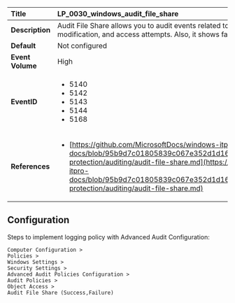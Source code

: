 | Title            | LP_0030_windows_audit_file_share                                                                     |
|:-----------------|:--------------------------------------------------------------------------------|
| **Description**  | Audit File Share allows you to audit events related to file  shares: creation, deletion, modification, and access attempts.  Also, it shows failed SMB SPN checks.                                                               |
| **Default**      | Not configured                                                                   |
| **Event Volume** | High                                                                    |
| **EventID**      | <ul><li>5140</li><li>5142</li><li>5143</li><li>5144</li><li>5168</li></ul>         |
| **References**   | <ul><li>[https://github.com/MicrosoftDocs/windows-itpro-docs/blob/95b9d7c01805839c067e352d1d16702604b15f11/windows/security/threat-protection/auditing/audit-file-share.md](https://github.com/MicrosoftDocs/windows-itpro-docs/blob/95b9d7c01805839c067e352d1d16702604b15f11/windows/security/threat-protection/auditing/audit-file-share.md)</li></ul> |



## Configuration

Steps to implement logging policy with Advanced Audit Configuration:
```
Computer Configuration > 
Policies > 
Windows Settings > 
Security Settings > 
Advanced Audit Policies Configuration > 
Audit Policies > 
Object Access > 
Audit File Share (Success,Failure)
```


